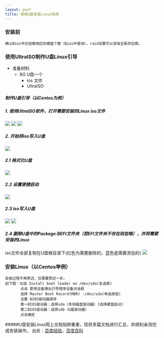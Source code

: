 ```yaml
---
layout: post
title: 使用U盘安装Linux系统
---
```


### 安装前
    确认Bios中已挂载相应的硬盘个数（Bios中查询），raid设置可以咨询主板供应商。

### 使用UltraISO制作U盘Linux引导
+ 准备材料
  	- 8G U盘一个
      - ios 文件
      - UltraISO

##### *制作U盘引导（以Centos为例）*

#####    1. 使用UltraISO软件，打开需要安装的Linux iso文件

   ![](http://i.imgur.com/h7J27Jd.png)
   ![](http://i.imgur.com/SmKKvJW.jpg)
   ![](http://i.imgur.com/741VO8x.jpg)
   
#####    2. 开始将iso写入U盘

   ![](http://i.imgur.com/IFHXxMV.jpg)

#####    2.1  格式化U盘

   ![](http://i.imgur.com/lr8eYHm.jpg)
#####    2.2  设置便捷启动

   ![](http://i.imgur.com/GLqnltY.jpg)

#####    2.3  iso写入U盘

   ![](http://i.imgur.com/1YfejbN.jpg)
   ![](http://i.imgur.com/0KKGDTe.jpg)

#####    2.4  删除U盘中的Package与EFI文件夹（若EFI文件夹不存在则忽略），并将需要安装的Linux 

iso文件全部复制在U盘根目录下(红色为需要删除的，蓝色是需要添加的)
   ![](http://i.imgur.com/0rOD50V.jpg)

### 安装Linux（以Centos举例）
    安装过程不再赘述，仅需要赘述一步。
    如下图：勾选 Install boot loader on /dev/sda(复选框)
           点击 更改设备弹出引导程序设备对话框 
           选择 Master Boot Record(MBR) -/dev/sda(单选按钮) 
           设置 BIOS驱动器顺序 
           第一BIOS驱动器：选择sda（本地磁盘驱动器）(选择硬盘启动) 
           第二BIOS驱动器：选择sdb（U盘驱动器）
           点击确定

#####U盘安装Linux网上文档陷阱重重，现将多篇文档进行汇总，并顺利亲测完成安装操作。
出处：[百度经验](http://wenku.baidu.com/link?url=Qr6oIoUrU9cp_t8hd1nriPri8VMfcowkIVVtz2Vv8t1e3_nItB06jSoW64LKk9nc6uuSjaV5dM9g5D2DFwVYpVoTzA_CEfn0w4OEdHDhmtO)，[百度百科](http://wenku.baidu.com/link?url=Qr6oIoUrU9cp_t8hd1nriPri8VMfcowkIVVtz2Vv8t1e3_nItB06jSoW64LKk9nc6uuSjaV5dM9g5D2DFwVYpVoTzA_CEfn0w4OEdHDhmtO "百度百科")

